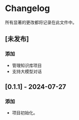 
# Changelog

所有显著的更改都将记录在此文件中。

## [未发布]

### 添加
- 管理知识库项目
- 支持大模型对话

## [0.1.1] - 2024-07-27

### 添加
- 项目初始化。